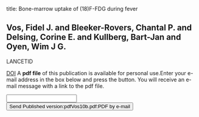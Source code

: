 title: Bone-marrow uptake of (18)F-FDG during fever

## Vos, Fidel J. and Bleeker-Rovers, Chantal P. and Delsing, Corine E. and Kullberg, Bart-Jan and Oyen, Wim J G.
LANCETID

<a href="https://doi.org/10.1016/S1473-3099(10)70137-7">DOI</a>
A <b>pdf file</b> of this publication is available for personal use.Enter your e-mail address in the box below and press the button. You will receive an e-mail message with a link to the pdf file.
<form action="sender.php">  <input type="text" name="email">  <input type="submit" value="Send Published version:pdfVos10b.pdf:PDF by e-mail"></form>